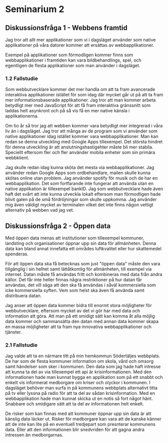 # Seminarium 2

## Diskussionsfråga 1 - Webbens framtid

Jag tror att allt mer applikationer som vi i dagsläget använder som native applikationer på våra datorer kommer att ersättas av webbapplikationer.

Exempel på applikationer som förmodligen kommer finns som webbapplikationer i framtiden kan vara bildbehandlings, spel, och egentligen de flesta applikationer som man använder i dagsläget.

### 1.2 Fallstudie

Som webbutvecklare kommer det mer handla om att ta fram avancerade interaktiva applikationer istället för som idag där mycket går ut på att ta fram mer informationsbaserade applikationer. Jag tror att man kommer arbeta betydligt mer med JavaScript för att få fram interaktiva gränssnitt som laddas helt asynkront och på så vis få en mer native känsla i applikationerna.

Om tio år så tror jag att webben kommer vara betydligt mer integrerad i våra liv än i dagsläget. Jag tror att många av de program som vi använder som native applikationer idag istället kommer vara webbapplikationer. Man kan redan se denna utveckling med Google Apps tillexempel. Det största hindret för denna utveckling är att anslutningshastigehter måste bli mer stabila. Speciellt eftersom fler och fler använder mobila enheter som sin primära webbklient. 

Jag skulle redan idag kunna sköta det mesta via webbapplikationer. Jag använder redan Google Apps som ordbehandlare, mailen skulle kunna skötas online utan problem. Jag använder spotify för musik och de har en webbapplikation. Det som fortfarande inte fungerar att använda utan en native applikation är tillexempel bankID. Jag som webbutvecklare hade även haft det svårt att inte kunna utveckla lokalt eftersom man förmodligen hade blivit galen på de små fördröjningar som skulle uppkomma. Jag använder mig även väldigt mycket av terminalen vilket det inte finns någon vettigt alternativ på webben vad jag vet.

## Diskussionsfråga 2 - Öppen data

Med öppen data menas att institutioner som tillexempel kommuner, landsting och organisationer öppnar upp sin data för allmänheten. Denna data kan bland annat innefatta ett områdes luftkvalitet eller hur skattemedel spenderas.

För att öppen data ska få betecknas som just "öppen data" måste den vara tillgänglig i sin helhet samt lättåtkomlig för allmänheten, till exempel via internet. Datan måste få användas fritt och kombineras med data från andra källor. Det får inte heller finnas några restriktioner på hur datan får användas, det vill säga att den ska få användas i såväl kommersiella som icke kommersiella syften. Vem som helst ska även få använda samt distribuera datan.

Jag anser att öppen data kommer bidra till enormt stora möjligheter för webbutvecklare, eftersom mycket av det vi gör har med data och information att göra. Att man på ett smidigt sätt kan komma åt alla möjlig data kommer och sammansätta den datan med annan data kommer skapa en massa möjligheter att ta fram nya innovativa webbapplikationer och tjänster.

### 2.1 Fallstudie

Jag valde att ta en närmare titt på min hemkommun Södertäljes webbplats. De har som de flesta kommuner information om skola, vård och omsorg samt händelser som sker i kommunen. Den data som jag hade haft intresse att kunna ta del av via tillexempel ett api är krisinformationen. Med den informationen hade man kunnat bygga en applikation som på ett snabbt och enkelt vis informerat medborgare om kriser och olyckor i kommunen. I dagsläget behöver man surfa in på kommunens webbplats alternativt titta på tv eller lyssna på radio för att ta del av sådan krisinformation. Med en webbapplikation hade man kunnat skicka ut en notis så fort något hänt. Snabbare och smidigare sätt att ta del av informationen helt enkelt.

De risker som kan finnas med att kommuner öppnar upp sin data är att känslig data läcker ut. Risker för medborgare kan vara att de kanske känner att de inte kan lite på en eventuell tredjepart som presnterar kommunens data. Eller att den informationen blir snedvriden för att gagna andra intressen än medborgarnas.